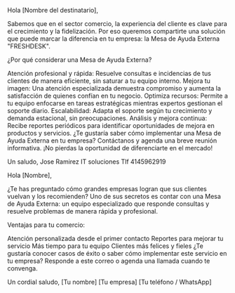Hola [Nombre del destinatario],

Sabemos que en el sector comercio, la experiencia del cliente es clave para el crecimiento y la fidelización. Por eso queremos compartirte una solución que puede marcar la diferencia en tu empresa: la Mesa de Ayuda Externa "FRESHDESK".

¿Por qué considerar una Mesa de Ayuda Externa?

Atención profesional y rápida: Resuelve consultas e incidencias de tus clientes de manera eficiente, sin saturar a tu equipo interno.
Mejora tu imagen: Una atención especializada demuestra compromiso y aumenta la satisfacción de quienes confían en tu negocio.
Optimiza recursos: Permite a tu equipo enfocarse en tareas estratégicas mientras expertos gestionan el soporte diario.
Escalabilidad: Adapta el soporte según tu crecimiento y demanda estacional, sin preocupaciones.
Análisis y mejora continua: Recibe reportes periódicos para identificar oportunidades de mejora en productos y servicios.
¿Te gustaría saber cómo implementar una Mesa de Ayuda Externa en tu empresa? Contáctanos y agenda una breve reunión informativa. ¡No pierdas la oportunidad de diferenciarte en el mercado!

Un saludo, Jose Ramirez
IT soluciones
Tlf 4145962919






Hola [Nombre],

¿Te has preguntado cómo grandes empresas logran que sus clientes vuelvan y los recomienden? Uno de sus secretos es contar con una Mesa de Ayuda Externa: un equipo especializado que responde consultas y resuelve problemas de manera rápida y profesional.

Ventajas para tu comercio:

Atención personalizada desde el primer contacto
Reportes para mejorar tu servicio
Más tiempo para tu equipo
Clientes más felices y fieles
¿Te gustaría conocer casos de éxito o saber cómo implementar este servicio en tu empresa?
Responde a este correo o agenda una llamada cuando te convenga.

Un cordial saludo,
[Tu nombre]
[Tu empresa]
[Tu teléfono / WhatsApp]
